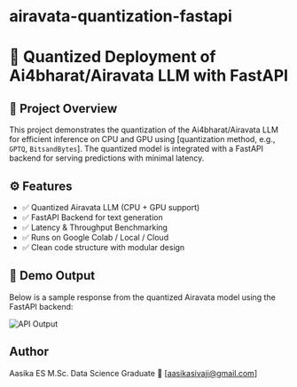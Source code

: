 # airavata-quantization-fastapi
# 🚀 Quantized Deployment of Ai4bharat/Airavata LLM with FastAPI

## 🔧 Project Overview
This project demonstrates the quantization of the Ai4bharat/Airavata LLM for efficient inference on CPU and GPU using [quantization method, e.g., `GPTQ`, `BitsandBytes`]. The quantized model is integrated with a FastAPI backend for serving predictions with minimal latency.

## ⚙️ Features
- ✅ Quantized Airavata LLM (CPU + GPU support)
- ✅ FastAPI Backend for text generation
- ✅ Latency & Throughput Benchmarking
- ✅ Runs on Google Colab / Local / Cloud
- ✅ Clean code structure with modular design
  
## 🚀 Demo Output

Below is a sample response from the quantized Airavata model using the FastAPI backend:

![API Output](screenshots/api_output.png)

  
## Author
Aasika ES
M.Sc. Data Science Graduate
📧 [aasikasivaji@gmail.com]
